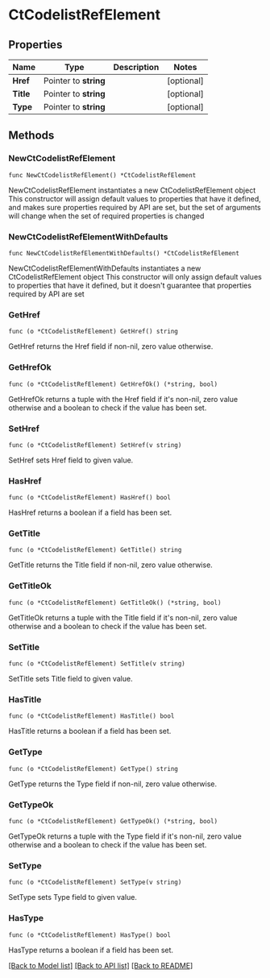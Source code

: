 # CtCodelistRefElement

## Properties

Name | Type | Description | Notes
------------ | ------------- | ------------- | -------------
**Href** | Pointer to **string** |  | [optional] 
**Title** | Pointer to **string** |  | [optional] 
**Type** | Pointer to **string** |  | [optional] 

## Methods

### NewCtCodelistRefElement

`func NewCtCodelistRefElement() *CtCodelistRefElement`

NewCtCodelistRefElement instantiates a new CtCodelistRefElement object
This constructor will assign default values to properties that have it defined,
and makes sure properties required by API are set, but the set of arguments
will change when the set of required properties is changed

### NewCtCodelistRefElementWithDefaults

`func NewCtCodelistRefElementWithDefaults() *CtCodelistRefElement`

NewCtCodelistRefElementWithDefaults instantiates a new CtCodelistRefElement object
This constructor will only assign default values to properties that have it defined,
but it doesn't guarantee that properties required by API are set

### GetHref

`func (o *CtCodelistRefElement) GetHref() string`

GetHref returns the Href field if non-nil, zero value otherwise.

### GetHrefOk

`func (o *CtCodelistRefElement) GetHrefOk() (*string, bool)`

GetHrefOk returns a tuple with the Href field if it's non-nil, zero value otherwise
and a boolean to check if the value has been set.

### SetHref

`func (o *CtCodelistRefElement) SetHref(v string)`

SetHref sets Href field to given value.

### HasHref

`func (o *CtCodelistRefElement) HasHref() bool`

HasHref returns a boolean if a field has been set.

### GetTitle

`func (o *CtCodelistRefElement) GetTitle() string`

GetTitle returns the Title field if non-nil, zero value otherwise.

### GetTitleOk

`func (o *CtCodelistRefElement) GetTitleOk() (*string, bool)`

GetTitleOk returns a tuple with the Title field if it's non-nil, zero value otherwise
and a boolean to check if the value has been set.

### SetTitle

`func (o *CtCodelistRefElement) SetTitle(v string)`

SetTitle sets Title field to given value.

### HasTitle

`func (o *CtCodelistRefElement) HasTitle() bool`

HasTitle returns a boolean if a field has been set.

### GetType

`func (o *CtCodelistRefElement) GetType() string`

GetType returns the Type field if non-nil, zero value otherwise.

### GetTypeOk

`func (o *CtCodelistRefElement) GetTypeOk() (*string, bool)`

GetTypeOk returns a tuple with the Type field if it's non-nil, zero value otherwise
and a boolean to check if the value has been set.

### SetType

`func (o *CtCodelistRefElement) SetType(v string)`

SetType sets Type field to given value.

### HasType

`func (o *CtCodelistRefElement) HasType() bool`

HasType returns a boolean if a field has been set.


[[Back to Model list]](../README.md#documentation-for-models) [[Back to API list]](../README.md#documentation-for-api-endpoints) [[Back to README]](../README.md)


